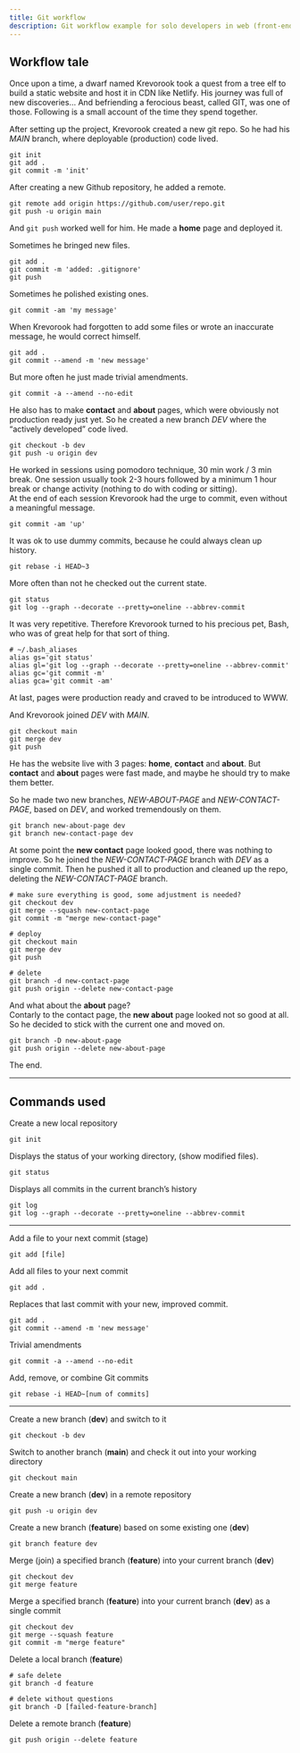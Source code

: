 ```yaml
---
title: Git workflow 
description: Git workflow example for solo developers in web (front-end) projects
---
```



## Workflow tale

Once upon a time, a dwarf named Krevorook took a quest from a tree elf to build a static website and host it in CDN like Netlify. His journey was full of new discoveries… And befriending a ferocious beast, called GIT, was one of those. Following is a small account of the time they spend together.

After setting up the project, Krevorook created a new git repo.
So he had his _MAIN_ branch, where deployable (production) code lived.

```shell
git init
git add .
git commit -m 'init'
```

After creating a new Github repository, he added a remote.

```shell
git remote add origin https://github.com/user/repo.git
git push -u origin main
```

And `git push` worked well for him. He made a **home** page and deployed it.

Sometimes he bringed new files.

```shell
git add .
git commit -m 'added: .gitignore'
git push
```

Sometimes he polished existing ones.

```shell
git commit -am 'my message'
```

When Krevorook had forgotten to add some files or wrote an inaccurate message, he would correct himself.

```shell
git add .
git commit --amend -m 'new message'
```

But more often he just made trivial amendments.

```shell
git commit -a --amend --no-edit
```

He also has to make **contact** and **about** pages, which were obviously not production ready just yet.
So he created a new branch _DEV_ where the “actively developed” code lived.

```shell
git checkout -b dev
git push -u origin dev
```

He worked in sessions using pomodoro technique, 30 min work / 3 min break. One session usually took 2-3 hours followed by a minimum 1 hour break or change activity (nothing to do with coding or sitting).\
At the end of each session Krevorook had the urge to commit, even without a meaningful message.

```shell
git commit -am 'up'
```

It was ok to use dummy commits, because he could always clean up history.

```shell
git rebase -i HEAD~3
```

More often than not he checked out the current state.

```shell
git status
git log --graph --decorate --pretty=oneline --abbrev-commit
```

It was very repetitive. Therefore Krevorook turned to his precious pet, Bash, who was of great help for that sort of thing.

```shell
# ~/.bash_aliases
alias gs='git status'
alias gl='git log --graph --decorate --pretty=oneline --abbrev-commit'
alias gc='git commit -m'
alias gca='git commit -am'
```

At last, pages were production ready and craved to be introduced to WWW.

And Krevorook joined _DEV_ with _MAIN_.

```shell
git checkout main
git merge dev
git push
```

He has the website live with 3 pages: **home**, **contact** and **about**.
But **contact** and **about** pages were fast made, and maybe he should try to make them better.

So he made two new branches, _NEW-ABOUT-PAGE_ and _NEW-CONTACT-PAGE_, based on _DEV_, and worked tremendously on them.

```shell
git branch new-about-page dev
git branch new-contact-page dev
```

At some point the **new contact** page looked good, there was nothing to improve. So he joined the _NEW-CONTACT-PAGE_ branch with _DEV_ as a single commit. Then he pushed it all to production and cleaned up the repo, deleting the _NEW-CONTACT-PAGE_ branch.

```shell
# make sure everything is good, some adjustment is needed?
git checkout dev
git merge --squash new-contact-page
git commit -m "merge new-contact-page"

# deploy
git checkout main
git merge dev
git push

# delete
git branch -d new-contact-page
git push origin --delete new-contact-page
```

And what about the **about** page?\
Contarly to the contact page, the **new about** page looked not so good at all. So he decided to stick with the current one and moved on.

```shell
git branch -D new-about-page
git push origin --delete new-about-page
```

The end.

---

## Commands used

Create a new local repository

```shell
git init
```

Displays the status of your working directory, (show modified files).

```shell
git status
```

Displays all commits in the current branch’s history

```shell
git log
git log --graph --decorate --pretty=oneline --abbrev-commit
```

---

Add a file to your next commit (stage)

```shell
git add [file]
```

Add all files to your next commit

```shell
git add .
```

Replaces that last commit with your new, improved commit.

```shell
git add .
git commit --amend -m 'new message'
```

Trivial amendments

```shell
git commit -a --amend --no-edit
```

Add, remove, or combine Git commits

```shell
git rebase -i HEAD~[num of commits]
```

---

Create a new branch (**dev**) and switch to it

```shell
git checkout -b dev
```

Switch to another branch (**main**) and check it out into your working directory

```shell
git checkout main
```

Create a new branch (**dev**) in a remote repository

```shell
git push -u origin dev
```

Create a new branch (**feature**) based on some existing one (**dev**)

```shell
git branch feature dev
```

Merge (join) a specified branch (**feature**) into your current branch (**dev**)

```shell
git checkout dev
git merge feature
```

Merge a specified branch (**feature**) into your current branch (**dev**)
as a single commit

```shell
git checkout dev
git merge --squash feature
git commit -m "merge feature"
```

Delete a local branch (**feature**)

```shell
# safe delete
git branch -d feature

# delete without questions
git branch -D [failed-feature-branch]
```

Delete a remote branch (**feature**)

```shell
git push origin --delete feature
```
